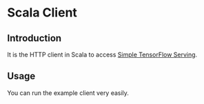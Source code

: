 
# Scala Client

## Introduction

It is the HTTP client in Scala to access [Simple TensorFlow Serving](https://github.com/tobegit3hub/simple_tensorflow_serving).

## Usage

You can run the example client very easily.

```bash
```
